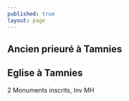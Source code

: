 ```yaml
---
published: true
layout: page
---
```


## Ancien prieuré à Tamnies

## Eglise à Tamnies

2 Monuments inscrits, Inv MH
